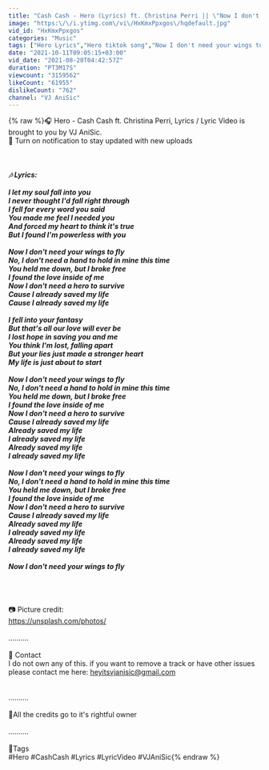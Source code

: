 ```yaml
---
title: "Cash Cash - Hero (Lyrics) ft. Christina Perri || \"Now I don't need your wings to fly\""
image: "https:\/\/i.ytimg.com\/vi\/HxKmxPpxgos\/hqdefault.jpg"
vid_id: "HxKmxPpxgos"
categories: "Music"
tags: ["Hero Lyrics","Hero tiktok song","Now I don't need your wings to fly"]
date: "2021-10-11T09:05:15+03:00"
vid_date: "2021-08-20T04:42:57Z"
duration: "PT3M17S"
viewcount: "3159562"
likeCount: "61955"
dislikeCount: "762"
channel: "VJ AniSic"
---
```

{% raw %}🎧 Hero - Cash Cash ft. Christina Perri, Lyrics / Lyric Video is brought to you by VJ AniSic.<br />🔔 Turn on notification to stay updated with new uploads<br /><br />_______________________________<br /><br />🎶 Lyrics:<br /><br />I let my soul fall into you<br />I never thought I'd fall right through<br />I fell for every word you said<br />You made me feel I needed you<br />And forced my heart to think it's true<br />But I found I'm powerless with you<br /><br />Now I don't need your wings to fly<br />No, I don't need a hand to hold in mine this time<br />You held me down, but I broke free<br />I found the love inside of me<br />Now I don't need a hero to survive<br />Cause I already saved my life<br />Cause I already saved my life<br /><br />I fell into your fantasy<br />But that's all our love will ever be<br />I lost hope in saving you and me<br />You think I'm lost, falling apart<br />But your lies just made a stronger heart<br />My life is just about to start<br /><br />Now I don't need your wings to fly<br />No, I don't need a hand to hold in mine this time<br />You held me down, but I broke free<br />I found the love inside of me<br />Now I don't need a hero to survive<br />Cause I already saved my life<br />Already saved my life<br />I already saved my life<br />Already saved my life<br />I already saved my life<br /><br />Now I don't need your wings to fly<br />No, I don't need a hand to hold in mine this time<br />You held me down, but I broke free<br />I found the love inside of me<br />Now I don't need a hero to survive<br />Cause I already saved my life<br />Already saved my life<br />I already saved my life<br />Already saved my life<br />I already saved my life<br /><br />Now I don't need your wings to fly<br /><br />_______________________________<br /><br /><br />📷 Picture credit:<br /><a rel="nofollow" target="blank" href="https://unsplash.com/photos/">https://unsplash.com/photos/</a><br /><br />..........<br /><br />💌 Contact <br />I do not own any of this. if you want to remove a track or have other issues please contact me here: heyitsvjanisic@gmail.com<br /><br /><br />..........<br /><br />🔺All the credits go to it's rightful owner<br /><br />..........<br /><br />📑Tags<br />#Hero #CashCash #Lyrics #LyricVideo #VJAniSic{% endraw %}
